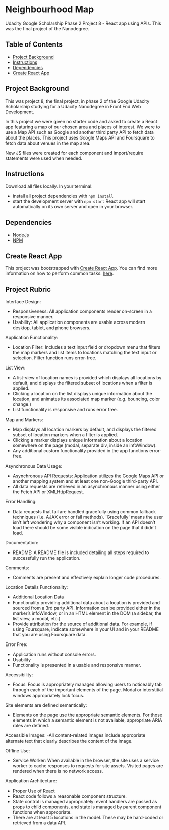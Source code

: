 # Neighbourhood Map

Udacity Google Scholarship Phase 2 Project 8 - React app using APIs. This was the final project of the Nanodegree.

## Table of Contents

* [Project Background](#projectbackground)
* [Instructions](#instructions)
* [Dependencies](#dependencies)
* [Create React App](#createreactapp)

## Project Background

This was project 8, the final project, in phase 2 of the Google Udacity Scholarship studying for a Udacity Nanodegree in Front End Web Development.

In this project we were given no starter code and asked to create a React app featuring a map of our chosen area and places of interest. We were to use a Map API such as Google and another third party API to fetch data about the places. This project uses Google Maps API and Foursquare to fetch data about venues in the map area.

New JS files were created for each component and import/require statements were used when needed.

## Instructions

Download all files locally.
In your terminal:
* install all project dependencies with `npm install`
* start the development server with `npm start`
React app will start automatically on its own server and open in your browser.


## Dependencies

* [NodeJs](https://nodejs.org/en/)
* [NPM](https://www.npmjs.com/)

## Create React App

This project was bootstrapped with [Create React App](https://github.com/facebookincubator/create-react-app). You can find more information on how to perform common tasks. [here](https://github.com/facebookincubator/create-react-app/blob/master/packages/react-scripts/template/README.md).

## Project Rubric

Interface Design:
- Responsiveness: All application components render on-screen in a responsive manner.
- Usability: All application components are usable across modern desktop, tablet, and phone browsers.

Application Functionality:
- Location Filter:
Includes a text input field or dropdown menu that filters the map markers and list items to locations matching the text input or selection. Filter function runs error-free.

List View:
- A list-view of location names is provided which displays all locations by default, and displays the filtered subset of locations when a filter is applied.
- Clicking a location on the list displays unique information about the location, and animates its associated map marker (e.g. bouncing, color change.)
- List functionality is responsive and runs error free.

Map and Markers:
- Map displays all location markers by default, and displays the filtered subset of location markers when a filter is applied.
- Clicking a marker displays unique information about a location somewhere on the page (modal, separate div, inside an infoWindow).
- Any additional custom functionality provided in the app functions error-free.

Asynchronous Data Usage:
- Asynchronous API Requests: Application utilizes the Google Maps API or another mapping system and at least one non-Google third-party API.
- All data requests are retrieved in an asynchronous manner using either the Fetch API or XMLHttpRequest.

Error Handling:
- Data requests that fail are handled gracefully using common fallback techniques (i.e. AJAX error or fail methods). 'Gracefully' means the user isn’t left wondering why a component isn’t working. If an API doesn’t load there should be some visible indication on the page that it didn’t load.

Documentation:
- README: A README file is included detailing all steps required to successfully run the application.

Comments:
- Comments are present and effectively explain longer code procedures.

Location Details Functionality:
- Additional Location Data
- Functionality providing additional data about a location is provided and sourced from a 3rd party API. Information can be provided either in the marker’s infoWindow, or in an HTML element in the DOM (a sidebar, the list view, a modal, etc.)
- Provide attribution for the source of additional data. For example, if using Foursquare, indicate somewhere in your UI and in your README that you are using Foursquare data.

Error Free:
- Application runs without console errors.
- Usability
- Functionality is presented in a usable and responsive manner.

Accessibility:
- Focus: Focus is appropriately managed allowing users to noticeably tab through each of the important elements of the page. Modal or interstitial windows appropriately lock focus.

Site elements are defined semantically:
- Elements on the page use the appropriate semantic elements. For those elements in which a semantic element is not available, appropriate ARIA roles are defined.

Accessible Images:
-All content-related images include appropriate alternate text that clearly describes the content of the image.

Offline Use:
- Service Worker: When available in the browser, the site uses a service worker to cache responses to requests for site assets. Visited pages are rendered when there is no network access.

Application Architecture:
- Proper Use of React
- React code follows a reasonable component structure.
- State control is managed appropriately: event handlers are passed as props to child components, and state is managed by parent component functions when appropriate.
- There are at least 5 locations in the model. These may be hard-coded or retrieved from a data API.
